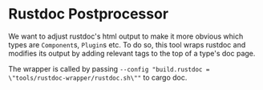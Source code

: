 # Rustdoc Postprocessor

We want to adjust rustdoc's html output to make it more obvious
which types are `Component`s, `Plugin`s etc. To do so, this
tool wraps rustdoc and modifies its output by adding relevant tags
to the top of a type's doc page.

The wrapper is called by passing
`--config "build.rustdoc = \"tools/rustdoc-wrapper/rustdoc.sh\""`
to cargo doc.
